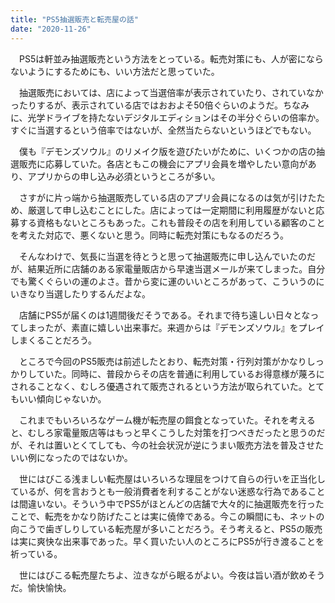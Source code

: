 ```yaml
---
title: "PS5抽選販売と転売屋の話"
date: "2020-11-26"
---
```


　PS5は軒並み抽選販売という方法をとっている。転売対策にも、人が密にならないようにするためにも、いい方法だと思っていた。

　抽選販売においては、店によって当選倍率が表示されていたり、されていなかったりするが、表示されている店ではおおよそ50倍ぐらいのようだ。ちなみに、光学ドライブを持たないデジタルエディションはその半分ぐらいの倍率か。すぐに当選するという倍率ではないが、全然当たらないというほどでもない。

　僕も『デモンズソウル』のリメイク版を遊びたいがために、いくつかの店の抽選販売に応募していた。各店ともこの機会にアプリ会員を増やしたい意向があり、アプリからの申し込み必須というところが多い。

　さすがに片っ端から抽選販売している店のアプリ会員になるのは気が引けたため、厳選して申し込むことにした。店によっては一定期間に利用履歴がないと応募する資格もないところもあった。これも普段その店を利用している顧客のことを考えた対応で、悪くないと思う。同時に転売対策にもなるのだろう。

　そんなわけで、気長に当選を待とうと思って抽選販売に申し込んでいたのだが、結果近所に店舗のある家電量販店から早速当選メールが来てしまった。自分でも驚くぐらいの運のよさ。昔から変に運のいいところがあって、こういうのにいきなり当選したりするんだよな。

　店舗にPS5が届くのは1週間後だそうである。それまで待ち遠しい日々となってしまったが、素直に嬉しい出来事だ。来週からは『デモンズソウル』をプレイしまくることだろう。

　ところで今回のPS5販売は前述したとおり、転売対策・行列対策がかなりしっかりしていた。同時に、普段からその店を普通に利用しているお得意様が蔑ろにされることなく、むしろ優遇されて販売されるという方法が取られていた。とてもいい傾向じゃないか。

　これまでもいろいろなゲーム機が転売屋の餌食となっていた。それを考えると、むしろ家電量販店等はもっと早くこうした対策を打つべきだったと思うのだが、それは置いとくてしても、今の社会状況が逆にうまい販売方法を普及させたいい例になったのではないか。

　世にはびこる浅ましい転売屋はいろいろな理屈をつけて自らの行いを正当化しているが、何を言おうとも一般消費者を利することがない迷惑な行為であることは間違いない。そういう中でPS5がほとんどの店舗で大々的に抽選販売を行ったことで、転売をかなり防げたことは実に僥倖である。今この瞬間にも、ネットの向こうで歯ぎしりしている転売屋が多いことだろう。そう考えると、PS5の販売は実に爽快な出来事であった。早く買いたい人のところにPS5が行き渡ることを祈っている。

　世にはびこる転売屋たちよ、泣きながら眠るがよい。今夜は旨い酒が飲めそうだ。愉快愉快。
